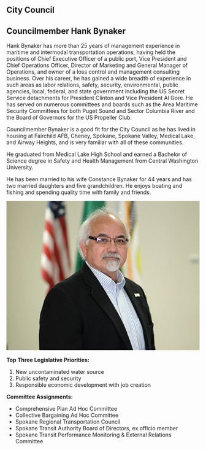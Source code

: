  

## City Council

## Councilmember Hank Bynaker

Hank Bynaker has more than 25 years of management experience in maritime and intermodal transportation operations, having held the positions of Chief Executive Officer of a public port, Vice President and Chief Operations Officer, Director of Marketing and General Manager of Operations, and owner of a loss control and management consulting business. Over his career, he has gained a wide breadth of experience in such areas as labor relations, safety, security, environmental, public agencies, local, federal, and state government including the US Secret Service detachments for President Clinton and Vice President Al Gore. He has served on numerous committees and boards such as the Area Maritime Security Committees for both Puget Sound and Sector Columbia River and the Board of Governors for the US Propeller Club.

Councilmember Bynaker is a good fit for the City Council as he has lived in housing at Fairchild AFB, Cheney, Spokane, Spokane Valley, Medical Lake, and Airway Heights, and is very familiar with all of these communities.

He graduated from Medical Lake High School and earned a Bachelor of Science degree in Safety and Health Management from Central Washington University.

He has been married to his wife Constance Bynaker for 44 years and has two married daughters and five grandchildren. He enjoys boating and fishing and spending quality time with family and friends.

  ![Councilmember Hank Bynaker.](images/0b16f4118f0e4ad3b42158e7a08ce1696e24fbc66325ae39ac626510b25c3a5f.jpg)  

 __Top Three Legislative Priorities:__    

 1.  New uncontaminated water source 
 1.  Public safety and security 
 1.  Responsible economic development with job creation 

 __Committee Assignments:__ 

 *  Comprehensive Plan Ad Hoc Committee 
 *   Collective Bargaining Ad Hoc Committee 
 *  Spokane Regional Transportation Council 
 *  Spokane Transit Authority Board of Directors, ex officio member 
 *  Spokane Transit Performance Monitoring & External Relations Committee 
 